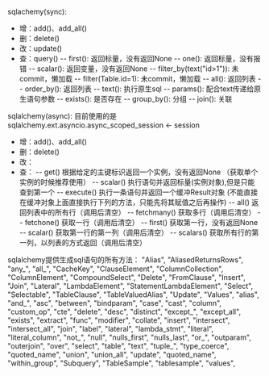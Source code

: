 sqlachemy(sync):
- 增：add()、add_all()
- 删：delete()
- 改：update()
- 查：query()
    -- first(): 返回标量，没有返回None
    -- one(): 返回标量，没有报错
    -- scalar(): 返回变量，没有返回None
    -- filter_by(text("id>1")): 未commit，懒加载
    -- filter(Table.id=1): 未commit，懒加载
    -- all(): 返回列表
    -- order_by(): 返回列表
    -- text(): 执行原生sql
    -- params(): 配合text传递给原生语句参数
    -- exists(): 是否存在
    -- group_by(): 分组
    -- join(): 关联

sqlalchemy(async): 目前使用的是sqlalchemy.ext.asyncio.async_scoped_session <- session
- 增：add()、add_all()
- 删：delete()
- 改：
- 查：
    -- get() 根据给定的主键标识返回一个实例，没有返回None  （获取单个实例的时候推荐使用）
    -- scalar() 执行语句并返回标量(实例对象),但是只能查到第一个
    -- execute() 执行一条语句并返回一个缓冲Result对象  (不能直接在缓冲对象上面直接执行下列的方法，只能先将其赋值之后再操作)
        -- all() 返回列表中的所有行（调用后清空）
        -- fetchmany() 获取多行（调用后清空）
        -- fetchone() 获取一行（调用后清空）
        -- first() 获取第一行，没有返回None
        -- scalar() 获取第一行的第一列（调用后清空）
        -- scalars() 获取所有行的第一列，以列表的方式返回（调用后清空）


sqlalchemy提供生成sql语句的所有方法：
"Alias",
    "AliasedReturnsRows",
    "any_",
    "all_",
    "CacheKey",
    "ClauseElement",
    "ColumnCollection",
    "ColumnElement",
    "CompoundSelect",
    "Delete",
    "FromClause",
    "Insert",
    "Join",
    "Lateral",
    "LambdaElement",
    "StatementLambdaElement",
    "Select",
    "Selectable",
    "TableClause",
    "TableValuedAlias",
    "Update",
    "Values",
    "alias",
    "and_",
    "asc",
    "between",
    "bindparam",
    "case",
    "cast",
    "column",
    "custom_op",
    "cte",
    "delete",
    "desc",
    "distinct",
    "except_",
    "except_all",
    "exists",
    "extract",
    "func",
    "modifier",
    "collate",
    "insert",
    "intersect",
    "intersect_all",
    "join",
    "label",
    "lateral",
    "lambda_stmt",
    "literal",
    "literal_column",
    "not_",
    "null",
    "nulls_first",
    "nulls_last",
    "or_",
    "outparam",
    "outerjoin",
    "over",
    "select",
    "table",
    "text",
    "tuple_",
    "type_coerce",
    "quoted_name",
    "union",
    "union_all",
    "update",
    "quoted_name",
    "within_group",
    "Subquery",
    "TableSample",
    "tablesample",
    "values",
